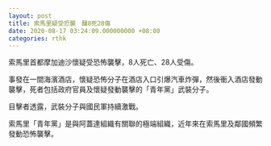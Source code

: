 ```yaml
---
layout: post
title: 索馬里疑受恐襲　釀8死28傷
date: 2020-08-17 03:24:09.000000000 +08:00
categories: rthk
---
```


索馬里首都摩加迪沙懷疑受恐怖襲擊，8人死亡、28人受傷。

事發在一間海濱酒店，懷疑恐怖分子在酒店入口引爆汽車炸彈，然後衝入酒店發動襲擊，死者包括政府官員及懷疑發動襲擊的「青年黨」武裝分子。

目擊者透露，武裝分子與國民軍持續激戰。

索馬里「青年黨」是與阿蓋達組織有關聯的極端組織，近年來在索馬里及鄰國頻繁發動恐怖襲擊。
